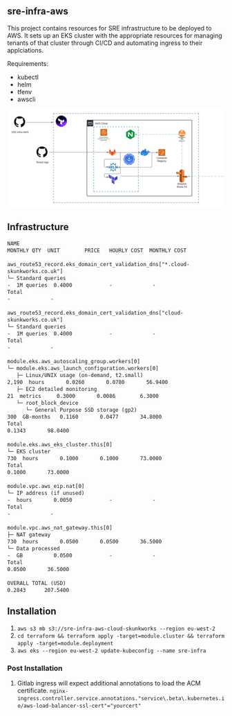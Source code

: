 ## sre-infra-aws

This project contains resources for SRE infrastructure to be deployed to AWS.
It sets up an EKS cluster with the appropriate resources for managing tenants of that cluster through CI/CD and automating ingress to their applciations.


Requirements:
- kubectl
- helm
- tfenv
- awscli


![image](images/platform.png)

## Infrastructure

```
NAME                                                                           MONTHLY QTY  UNIT        PRICE   HOURLY COST  MONTHLY COST

aws_route53_record.eks_domain_cert_validation_dns["*.cloud-skunkworks.co.uk"]
└─ Standard queries                                                                      -  1M queries  0.4000            -             -
Total                                                                                                                     -             -

aws_route53_record.eks_domain_cert_validation_dns["cloud-skunkworks.co.uk"]
└─ Standard queries                                                                      -  1M queries  0.4000            -             -
Total                                                                                                                     -             -

module.eks.aws_autoscaling_group.workers[0]
└─ module.eks.aws_launch_configuration.workers[0]
   ├─ Linux/UNIX usage (on-demand, t2.small)                                         2,190  hours       0.0260       0.0780       56.9400
   ├─ EC2 detailed monitoring                                                           21  metrics     0.3000       0.0086        6.3000
   └─ root_block_device
      └─ General Purpose SSD storage (gp2)                                             300  GB-months   0.1160       0.0477       34.8000
Total                                                                                                                0.1343       98.0400

module.eks.aws_eks_cluster.this[0]
└─ EKS cluster                                                                         730  hours       0.1000       0.1000       73.0000
Total                                                                                                                0.1000       73.0000

module.vpc.aws_eip.nat[0]
└─ IP address (if unused)                                                                -  hours       0.0050            -             -
Total                                                                                                                     -             -

module.vpc.aws_nat_gateway.this[0]
├─ NAT gateway                                                                         730  hours       0.0500       0.0500       36.5000
└─ Data processed                                                                        -  GB          0.0500            -             -
Total                                                                                                                0.0500       36.5000

OVERALL TOTAL (USD)                                                                                                  0.2843      207.5400
```

## Installation

1. `aws s3 mb s3://sre-infra-aws-cloud-skunkworks --region eu-west-2`
2. `cd terraform && terraform apply -target=module.cluster && terraform apply -target=module.deployment`
3. `aws eks --region eu-west-2 update-kubeconfig --name sre-infra`


### Post Installation

1. Gitlab ingress will expect additional annotations to load the ACM certificate.
`nginx-ingress.controller.service.annotations."service\.beta\.kubernetes.io/aws-load-balancer-ssl-cert"="yourcert"`
